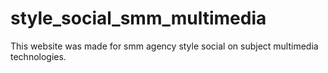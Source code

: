# style_social_smm_multimedia
This website was made for smm agency style social on subject multimedia technologies.
